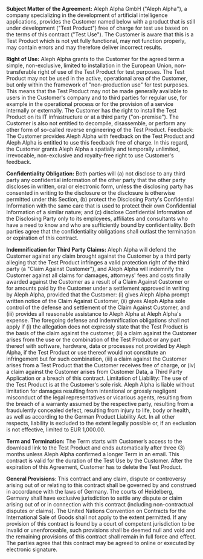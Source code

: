 
**Subject Matter of the Agreement:** Aleph Alpha GmbH ("Aleph Alpha"), a company specializing in the development of artificial intelligence
applications, provides the Customer named below with a product that is still under development ("Test Product") free of charge for test use based
on the terms of this contract ("Test Use"). The Customer is aware that this is a Test Product which is not yet fully functional, may not function
properly, may contain errors and may therefore deliver incorrect results.

**Right of Use:** Aleph Alpha grants to the Customer for the agreed term a simple, non-exclusive, limited to installation in the European Union, non-
transferable right of use of the Test Product for test purposes. The Test Product may not be used in the active, operational area of the Customer,
but only within the framework of "non-production use" for test purposes. This means that the Test Product may not be made generally available
to users in the Customer's company and to third parties for regular use, for example in the operational process or for the provision of a service
internally or externally. The Customer has the right to install the Test Product on its IT infrastructure or at a third party ("on-premise"). The
Customer is also not entitled to decompile, disassemble, or perform any other form of so-called reverse engineering of the Test Product.
Feedback: The Customer provides Aleph Alpha with feedback on the Test Product and Aleph Alpha is entitled to use this feedback free of charge.
In this regard, the Customer grants Aleph Alpha a spatially and temporally unlimited, irrevocable, non-exclusive and royalty-free right to use
Customer's feedback.

**Confidentiality Obligation:** Both parties will (a) not disclose to any third party any confidential information of the other party that the other party
discloses in written, oral or electronic form, unless the disclosing party has consented in writing to the disclosure or the disclosure is otherwise
permitted under this Section, (b) protect the Disclosing Party's Confidential Information with the same care that is used to protect their own
Confidential Information of a similar nature; and (c) disclose Confidential Information of the Disclosing Party only to its employees, affiliates and
consultants who have a need to know and who are sufficiently bound by confidentiality. Both parties agree that the confidentiality obligations shall
outlast the termination or expiration of this contract.

**Indemnification for Third Party Claims:** Aleph Alpha will defend the Customer against any claim brought against the Customer by a third party
alleging that the Test Product infringes a valid protection right of the third party (a "Claim Against Customer"), and Aleph Alpha will indemnify the
Customer against all claims for damages, attorneys' fees and costs finally awarded against the Customer as a result of a Claim Against Customer or
for amounts paid by the Customer under a settlement approved in writing by Aleph Alpha, provided that the Customer: (i) gives Aleph Alpha
prompt written notice of the Claim Against Customer, (ii) gives Aleph Alpha sole control of the defense and settlement of the Claim Against
Customer, and (iii) provides all reasonable assistance to Aleph Alpha at Aleph Alpha's expense. The foregoing defense and indemnification
obligations shall not apply if (i) the allegation does not expressly state that the Test Product is the basis of the claim against the customer, (ii) a
claim against the Customer arises from the use or the combination of the Test Product or any part thereof with software, hardware, data or
processes not provided by Aleph Alpha, if the Test Product or use thereof would not constitute an infringement but for such combination, (iii) a
claim against the Customer arises from a Test Product that the Customer receives free of charge, or (iv) a claim against the Customer arises from
Customer Data, a Third Party Application or a breach of this contract.
Limitation of Liability: The use of the Test Product is at the Customer's sole risk. Aleph Alpha is liable without limitation for damages resulting from
intentional or grossly negligent misconduct of the legal representatives or vicarious agents, resulting from the breach of a warranty assumed by
the respective party, resulting from a fraudulently concealed defect, resulting from injury to life, body or health, as well as according to the German
Product Liability Act. In all other respects, liability is excluded to the extent legally possible or, if an exclusion is not effective, limited to EUR
1,000.00.

**Term and Termination:** The Term starts with Customer’s access to the download link to the Test Product and ends automatically after three (3)
months unless Aleph Alpha confirmed a longer Term in an email. This contract is valid for the duration of the Test Use by the Customer. After the
expiration of this Agreement, Customer has to delete the Test Product.

**General Provisions**: This contract and any claim, dispute or controversy arising out of or relating to this contract shall be governed by and construed
in accordance with the laws of Germany. The courts of Heidelberg, Germany shall have exclusive jurisdiction to settle any dispute or claim arising
out of or in connection with this contract (including non-contractual disputes or claims). The United Nations Convention on Contracts for the
International Sale of Goods shall not apply to the extent permitted. If any provision of this contract is found by a court of competent jurisdiction
to be invalid or unenforceable, such provisions shall be deemed null and void and the remaining provisions of this contract shall remain in full force
and effect. The parties agree that this contract may be agreed to online or executed by electronic signature.
